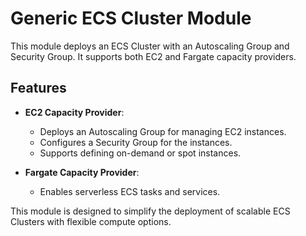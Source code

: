 # Generic ECS Cluster Module

This module deploys an ECS Cluster with an Autoscaling Group and Security Group. It supports both EC2 and Fargate capacity providers.

## Features

- **EC2 Capacity Provider**:
  - Deploys an Autoscaling Group for managing EC2 instances.
  - Configures a Security Group for the instances.
  - Supports defining on-demand or spot instances.

- **Fargate Capacity Provider**:
  - Enables serverless ECS tasks and services.

This module is designed to simplify the deployment of scalable ECS Clusters with flexible compute options.
